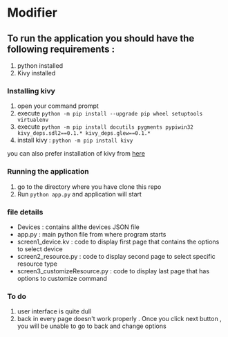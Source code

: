 # Modifier
## To run the application you should have the following requirements :
 1. python installed <br />
 2. Kivy installed <br />
 
### Installing kivy 
 1. open your command prompt<br />
 2. execute `python -m pip install --upgrade pip wheel setuptools virtualenv`  <br />
 3. execute `python -m pip install docutils pygments pypiwin32 kivy_deps.sdl2==0.1.* kivy_deps.glew==0.1.*` <br />
 4. install kivy : `python -m pip install kivy` <br />
 
 you can also prefer installation of kivy from [here](https://kivy.org/doc/stable/installation/installation-windows.html) <br />
 
### Running the application
1. go to the directory where you have clone this repo <br />
2. Run `python app.py` and application will start <br />

### file details 
 - Devices : contains allthe devices JSON file
 - app.py : main python file from where program starts
 - screen1_device.kv : code to display first page that contains the options to select device
 - screen2_resource.py : code to display second page to select specific resource type
 - screen3_customizeResource.py : code to display last page that has options to customize command
 
 ### To do 
 1. user interface is quite dull
 2. back in every page doesn't work properly . Once you click next button , you will be unable to go to back and change options 
 
 


 
 
  
  
